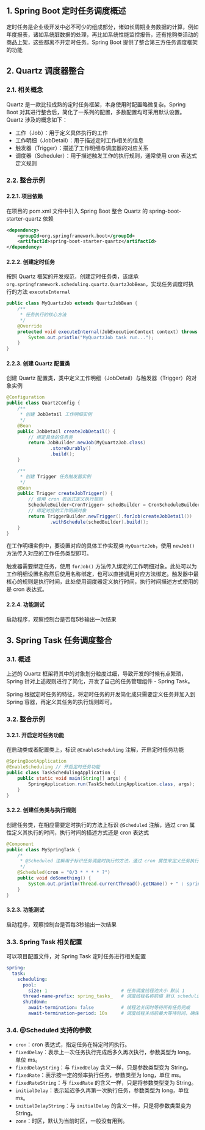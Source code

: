 ## 1. Spring Boot 定时任务调度概述

定时任务是企业级开发中必不可少的组成部分，诸如长周期业务数据的计算，例如年度报表，诸如系统脏数据的处理，再比如系统性能监控报告，还有抢购类活动的商品上架，这些都离不开定时任务。Spring Boot 提供了整合第三方任务调度框架的功能

## 2. Quartz 调度器整合

### 2.1. 相关概念

Quartz 是一款比较成熟的定时任务框架，本身使用时配置略微复杂。Spring Boot 对其进行整合后，简化了一系列的配置，多数配置均可采用默认设置。Quartz 涉及的概念如下：

- 工作（Job）：用于定义具体执行的工作
- 工作明细（JobDetail）：用于描述定时工作相关的信息
- 触发器（Trigger）：描述了工作明细与调度器的对应关系
- 调度器（Scheduler）：用于描述触发工作的执行规则，通常使用 cron 表达式定义规则

### 2.2. 整合示例

#### 2.2.1. 项目依赖

在项目的 pom.xml 文件中引入 Spring Boot 整合 Quartz 的 spring-boot-starter-quartz 依赖

```xml
<dependency>
    <groupId>org.springframework.boot</groupId>
    <artifactId>spring-boot-starter-quartz</artifactId>
</dependency>
```

#### 2.2.2. 创建定时任务

按照 Quartz 框架的开发规范，创建定时任务类，该继承 `org.springframework.scheduling.quartz.QuartzJobBean`，实现任务调度时执行的方法 `executeInternal`

```java
public class MyQuartzJob extends QuartzJobBean {
    /**
     * 任务执行的核心方法
     */
    @Override
    protected void executeInternal(JobExecutionContext context) throws JobExecutionException {
        System.out.println("MyQuartzJob task run...");
    }
}
```

#### 2.2.3. 创建 Quartz 配置类

创建 Quartz 配置类，类中定义工作明细（JobDetail）与触发器（Trigger）的对象实例

```java
@Configuration
public class QuartzConfig {
    /**
     * 创建 JobDetail 工作明细实例
     */
    @Bean
    public JobDetail createJobDetail() {
        // 绑定具体的任务类
        return JobBuilder.newJob(MyQuartzJob.class)
                .storeDurably()
                .build();
    }

    /**
     * 创建 Trigger 任务触发器实例
     */
    @Bean
    public Trigger createJobTrigger() {
        // 使用 cron 表达式定义执行规则
        ScheduleBuilder<CronTrigger> schedBuilder = CronScheduleBuilder.cronSchedule("0/5 * * * * ?");
        // 绑定对应的工作明细对象
        return TriggerBuilder.newTrigger().forJob(createJobDetail())
                .withSchedule(schedBuilder).build();
    }
}
```

在工作明细实例中，要设置对应的具体工作实现类 `MyQuartzJob`，使用 `newJob()` 方法传入对应的工作任务类型即可。

触发器需要绑定任务，使用 `forJob()` 方法传入绑定的工作明细对象。此处可以为工作明细设置名称然后使用名称绑定，也可以直接调用对应方法绑定。触发器中最核心的规则是执行时间，此处使用调度器定义执行时间，执行时间描述方式使用的是 cron 表达式。

#### 2.2.4. 功能测试

启动程序，观察控制台是否每5秒输出一次结果

## 3. Spring Task 任务调度整合

### 3.1. 概述

上述的 Quartz 框架将其中的对象划分粒度过细，导致开发的时候有点繁琐，Spring 针对上述规则进行了简化，开发了自己的任务管理组件 - Spring Task。

Spring 根据定时任务的特征，将定时任务的开发简化成只需要定义任务并加入到 Spring 容器，再定义其任务的执行规则即可。

### 3.2. 整合示例

#### 3.2.1. 开启定时任务功能

在启动类或者配置类上，标识 `@EnableScheduling` 注解，开启定时任务功能

```java
@SpringBootApplication
@EnableScheduling // 开启定时任务功能
public class TaskSchedulingApplication {
    public static void main(String[] args) {
        SpringApplication.run(TaskSchedulingApplication.class, args);
    }
}
```

#### 3.2.2. 创建任务类与执行规则

创建任务类，在相应需要定时执行的方法上标识 `@Scheduled` 注解，通过 `cron` 属性定义其执行的时间，执行时间的描述方式还是 cron 表达式

```java
@Component
public class MySpringTask {
    /*
     * @Scheduled 注解用于标识任务调度时执行的方法，通过 cron 属性来定义任务执行的规则
     */
    @Scheduled(cron = "0/3 * * * * ?")
    public void doSomething() {
        System.out.println(Thread.currentThread().getName() + " : spring task run...");
    }
}
```

#### 3.2.3. 功能测试

启动程序，观察控制台是否每3秒输出一次结果

### 3.3. Spring Task 相关配置

可以项目配置文件，对 Spring Task 定时任务进行相关配置

```yml
spring:
  task:
    scheduling:
      pool:
        size: 1                           # 任务调度线程池大小 默认 1
      thread-name-prefix: spring_tasks_   # 调度线程名称前缀 默认 scheduling-
      shutdown:
        await-termination: false          # 线程池关闭时等待所有任务完成
        await-termination-period: 10s     # 调度线程关闭前最大等待时间，确保最后一定关闭
```

### 3.4. @Scheduled 支持的参数

- `cron`：cron 表达式，指定任务在特定时间执行。
- `fixedDelay`：表示上一次任务执行完成后多久再次执行，参数类型为 long，单位 ms。
- `fixedDelayString`：与 `fixedDelay` 含义一样，只是参数类型变为 String。
- `fixedRate`：表示按一定的频率执行任务，参数类型为 long，单位 ms。
- `fixedRateString`：与 `fixedRate` 的含义一样，只是将参数类型变为 String。
- `initialDelay`：表示延迟多久再第一次执行任务，参数类型为 long，单位 ms。
- `initialDelayString`：与 `initialDelay` 的含义一样，只是将参数类型变为 String。
- `zone`：时区，默认为当前时区，一般没有用到。
